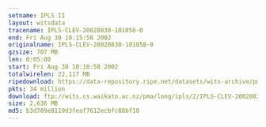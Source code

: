 ```yaml
---
setname: IPLS II
layout: witsdata
tracename: IPLS-CLEV-20020830-101058-0
end: Fri Aug 30 10:15:58 2002
originalname: IPLS-CLEV-20020830-101058-0
gzsize: 707 MB
len: 0:05:00
start: Fri Aug 30 10:10:58 2002
totalwirelen: 22,117 MB
ripedownload: https://data-repository.ripe.net/datasets/wits-archive/pma/long/ipls/2/IPLS-CLEV-20020830-101058-0.gz
pkts: 34 million
download: ftp://wits.cs.waikato.ac.nz/pma/long/ipls/2/IPLS-CLEV-20020830-101058-0.gz
size: 2,636 MB
md5: b3d789e8119d3feaf7612ecbfc88bf10
---
```

